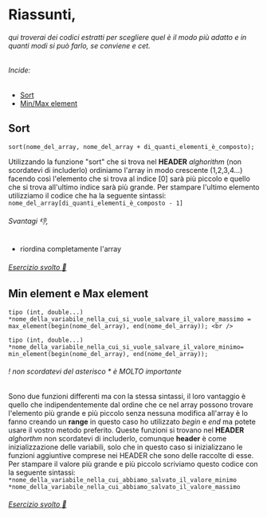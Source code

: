 # Riassunti,

###### qui troverai dei codici estratti per scegliere quel è il modo più adatto e in quanti modi si può farlo, se conviene e cet.

###### Incide: <br /> 

- [Sort](#Sort) <br /> 
- [Min/Max element](#Min-element-e-Max-element)


## Sort

```
sort(nome_del_array, nome_del_array + di_quanti_elementi_è_composto);
```

Utilizzando la funzione "sort" che si trova nel **HEADER** *alghorithm* (non scordatevi di includerlo) ordiniamo l'array in modo crescente (1,2,3,4...) facendo così l'elemento che si trova al indice [0] sarà più piccolo e quello che si trova all'ultimo indice sarà più grande. Per stampare l'ultimo elemento utilizziamo il codice che ha la seguente sintassi: <br /> 
`nome_del_array[di_quanti_elementi_è_composto - 1]`

###### Svantagi :thumbsdown:,

- riordina completamente l'array

###### [Esercizio svolto :articulated_lorry:](https://github.com/plumkewe/CPP_miei_codici/blob/329e0679ca5b0155029e3d621742461a1bd171d3/Miei%20codici/Array/Minore%20e%20Maggiore/sort_algorithm%20(minore%20e%20maggiore).cpp)



## Min element e Max element

```
tipo (int, double...) *nome_della_variabile_nella_cui_si_vuole_salvare_il_valore_massimo = max_element(begin(nome_del_array), end(nome_del_array)); <br /> 
```
```
tipo (int, double...) *nome_della_variabile_nella_cui_si_vuole_salvare_il_valore_minimo= min_element(begin(nome_del_array), end(nome_del_array));
```
###### ! non scordatevi del asterisco * è MOLTO importante

Sono due funzioni differenti ma con la stessa sintassi, il loro vantaggio è quello che indipendentemente dal ordine che ce nel array possono trovare l'elemento più grande e più piccolo senza nessuna modifica all'array è lo fanno creando un **range** in questo caso ho utilizzato *begin* e *end* ma potete usare il vostro metodo preferito. Queste funzioni si trovano nel **HEADER** *alghorthm* non scordatevi di includerlo, comunque **header** è come inizializzazione delle variabili, solo che in questo caso si inizializzano le funzioni aggiuntive comprese nei HEADER che sono delle raccolte di esse. Per stampare il valore più grande e più piccolo scriviamo questo codice con la seguente sintassi: <br /> 
`*nome_della_variabile_nella_cui_abbiamo_salvato_il_valore_minimo` <br /> 
`*nome_della_variabile_nella_cui_abbiamo_salvato_il_valore_massimo`

###### [Esercizio svolto :articulated_lorry:](https://github.com/plumkewe/CPP_miei_codici/blob/329e0679ca5b0155029e3d621742461a1bd171d3/Miei%20codici/Array/Minore%20e%20Maggiore/min_element-man_element%20(minore%20e%20maggiore).cpp)
